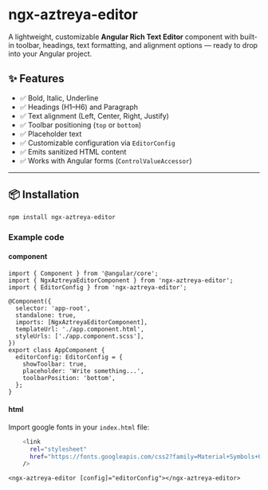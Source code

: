 # ngx-aztreya-editor

A lightweight, customizable **Angular Rich Text Editor** component with built-in toolbar, headings, text formatting, and alignment options — ready to drop into your Angular project.

## ✨ Features

- ✅ Bold, Italic, Underline
- ✅ Headings (H1–H6) and Paragraph
- ✅ Text alignment (Left, Center, Right, Justify)
- ✅ Toolbar positioning (`top` or `bottom`)
- ✅ Placeholder text
- ✅ Customizable configuration via `EditorConfig`
- ✅ Emits sanitized HTML content
- ✅ Works with Angular forms (`ControlValueAccessor`)

---

## 📦 Installation

```bash
npm install ngx-aztreya-editor
```


### Example code

#### component
``` 
import { Component } from '@angular/core';
import { NgxAztreyaEditorComponent } from 'ngx-aztreya-editor';
import { EditorConfig } from 'ngx-aztreya-editor';

@Component({
  selector: 'app-root',
  standalone: true,
  imports: [NgxAztreyaEditorComponent],
  templateUrl: './app.component.html',
  styleUrls: ['./app.component.scss'],
})
export class AppComponent {
  editorConfig: EditorConfig = {
    showToolbar: true,
    placeholder: 'Write something...',
    toolbarPosition: 'bottom',
  };
}
```

#### html

Import google fonts in your `index.html` file:
``` bash
    <link
      rel="stylesheet"
      href="https://fonts.googleapis.com/css2?family=Material+Symbols+Outlined:opsz,wght,FILL,GRAD@20..24,100..600,0..1,0..200&display=swap&icon_names=format_align_center,format_align_justify,format_align_left,format_align_right,format_bold,format_italic,format_list_numbered,format_underlined,list"
    />
```

```
<ngx-aztreya-editor [config]="editorConfig"></ngx-aztreya-editor>
```